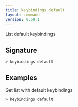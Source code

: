 ```yaml
---
title: keybindings default
layout: command
version: 0.59.1
---
```


List default keybindings

## Signature

```> keybindings default ```

## Examples

Get list with default keybindings
```shell
> keybindings default
```
